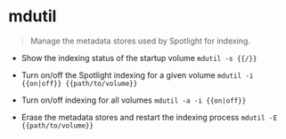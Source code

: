 # mdutil
> Manage the metadata stores used by Spotlight for indexing.

- Show the indexing status of the startup volume
`mdutil -s {{/}}`

- Turn on/off the Spotlight indexing for a given volume
`mdutil -i {{on|off}} {{path/to/volume}}`

- Turn on/off indexing for all volumes
`mdutil -a -i {{on|off}}`

- Erase the metadata stores and restart the indexing process
`mdutil -E {{path/to/volume}}`
